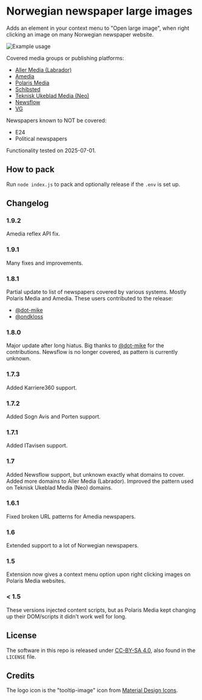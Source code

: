 # Norwegian newspaper large images

Adds an element in your context menu to "Open large image", when right clicking an image on many Norwegian newspaper website.

![Example usage](example.gif)

Covered media groups or publishing platforms:

- [Aller Media (Labrador)](https://www.aller.no/vare-merkevarer)
- [Amedia](https://www.amedia.no/om-oss/personvern/mediehusene)
- [Polaris Media](http://www.polarismedia.no/vare-selskaper/)
- [Schibsted](https://schibsted.com/)
- [Teknisk Ukeblad Media (Neo)](https://www.tumedia.no/)
- [Newsflow](https://www.newsflow.no/)
- [VG](https://www.vg.no/)

Newspapers known to NOT be covered:

- E24
- Political newspapers

Functionality tested on 2025-07-01.

## How to pack

Run `node index.js` to pack and optionally release if the `.env` is set up.

## Changelog

### 1.9.2

Amedia reflex API fix.

### 1.9.1

Many fixes and improvements.

### 1.8.1

Partial update to list of newspapers covered by various systems. Mostly Polaris Media and Amedia.
These users contributed to the release:

* [@dot-mike](https://github.com/dot-mike)
* [@ondkloss](https://github.com/ondkloss)

### 1.8.0

Major update after long hiatus. Big thanks to [@dot-mike](https://github.com/dot-mike) for the contributions.
Newsflow is no longer covered, as pattern is currently unknown.

### 1.7.3

Added Karriere360 support.

### 1.7.2

Added Sogn Avis and Porten support.

### 1.7.1

Added ITavisen support.

### 1.7

Added Newsflow support, but unknown exactly what domains to cover.
Added more domains to Aller Media (Labrador).
Improved the pattern used on Teknisk Ukeblad Media (Neo) domains.

### 1.6.1

Fixed broken URL patterns for Amedia newspapers.

### 1.6

Extended support to a lot of Norwegian newspapers.

### 1.5

Extension now gives a context menu option upon right clicking images on Polaris Media websites.

### < 1.5

These versions injected content scripts, but as Polaris Media kept changing up their DOM/scripts it didn't work well for long.

## License

The software in this repo is released under [CC-BY-SA 4.0](https://creativecommons.org/licenses/by-sa/4.0/), also found in the `LICENSE` file.

## Credits

The logo icon is the "tooltip-image" icon from [Material Design Icons](https://materialdesignicons.com/).
